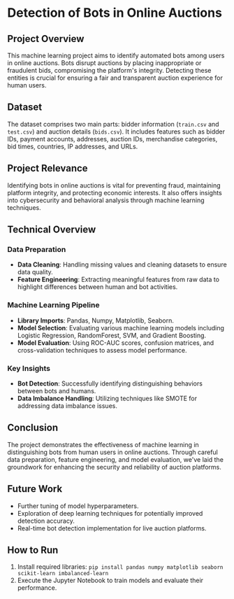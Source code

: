 # **Detection of Bots in Online Auctions**

## **Project Overview**
This machine learning project aims to identify automated bots among users in online auctions. Bots disrupt auctions by placing inappropriate or fraudulent bids, compromising the platform's integrity. Detecting these entities is crucial for ensuring a fair and transparent auction experience for human users.

## **Dataset**
The dataset comprises two main parts: bidder information (`train.csv` and `test.csv`) and auction details (`bids.csv`). It includes features such as bidder IDs, payment accounts, addresses, auction IDs, merchandise categories, bid times, countries, IP addresses, and URLs.

## **Project Relevance**
Identifying bots in online auctions is vital for preventing fraud, maintaining platform integrity, and protecting economic interests. It also offers insights into cybersecurity and behavioral analysis through machine learning techniques.

## **Technical Overview**
### Data Preparation
- **Data Cleaning**: Handling missing values and cleaning datasets to ensure data quality.
- **Feature Engineering**: Extracting meaningful features from raw data to highlight differences between human and bot activities.

### Machine Learning Pipeline
- **Library Imports**: Pandas, Numpy, Matplotlib, Seaborn.
- **Model Selection**: Evaluating various machine learning models including Logistic Regression, RandomForest, SVM, and Gradient Boosting.
- **Model Evaluation**: Using ROC-AUC scores, confusion matrices, and cross-validation techniques to assess model performance.

### Key Insights
- **Bot Detection**: Successfully identifying distinguishing behaviors between bots and humans.
- **Data Imbalance Handling**: Utilizing techniques like SMOTE for addressing data imbalance issues.

## **Conclusion**
The project demonstrates the effectiveness of machine learning in distinguishing bots from human users in online auctions. Through careful data preparation, feature engineering, and model evaluation, we've laid the groundwork for enhancing the security and reliability of auction platforms.

## **Future Work**
- Further tuning of model hyperparameters.
- Exploration of deep learning techniques for potentially improved detection accuracy.
- Real-time bot detection implementation for live auction platforms.

## **How to Run**
1. Install required libraries: `pip install pandas numpy matplotlib seaborn scikit-learn imbalanced-learn`
2. Execute the Jupyter Notebook to train models and evaluate their performance.